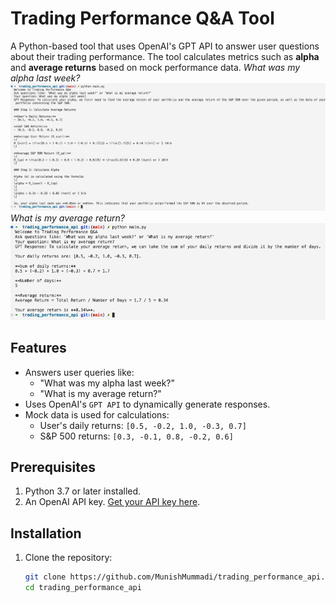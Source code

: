 # Trading Performance Q&A Tool

A Python-based tool that uses OpenAI's GPT API to answer user questions about their trading performance. The tool calculates metrics such as **alpha** and **average returns** based on mock performance data.
*What was my alpha last week?*
![Question1](quesiton1.png)
*What is my average return?*
![Question2](question2.png)

## Features

- Answers user queries like:
  - "What was my alpha last week?"
  - "What is my average return?"
- Uses OpenAI's `GPT API` to dynamically generate responses.
- Mock data is used for calculations:
  - User's daily returns: `[0.5, -0.2, 1.0, -0.3, 0.7]`
  - S&P 500 returns: `[0.3, -0.1, 0.8, -0.2, 0.6]`

## Prerequisites

1. Python 3.7 or later installed.
2. An OpenAI API key. [Get your API key here](https://platform.openai.com/signup/).

## Installation

1. Clone the repository:
   ```bash
   git clone https://github.com/MunishMummadi/trading_performance_api.git
   cd trading_performance_api